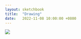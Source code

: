 ```yaml
---
layout: sketchbook
title:  "Drawing"
date:   2022-11-08 10:00:00 +0800
---
```


<img src="/Sketchbook/Images/{ page.date | date: '%Y-%m-%d' }/preview.jpg">
